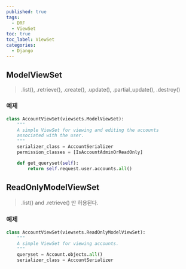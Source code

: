 ```yaml
---
published: true
tags:
  - DRF
  - ViewSet
toc: true
toc_label: ViewSet
categories:
  - Django
---
```


## ModelViewSet
> .list(), .retrieve(), .create(), .update(), .partial_update(), .destroy()

### 예제
```python
class AccountViewSet(viewsets.ModelViewSet):
    """
    A simple ViewSet for viewing and editing the accounts
    associated with the user.
    """
    serializer_class = AccountSerializer
    permission_classes = [IsAccountAdminOrReadOnly]

    def get_queryset(self):
        return self.request.user.accounts.all()
```


## ReadOnlyModelViewSet

> .list() and .retrieve() 만 허용된다.

### 예제
```python
class AccountViewSet(viewsets.ReadOnlyModelViewSet):
    """
    A simple ViewSet for viewing accounts.
    """
    queryset = Account.objects.all()
    serializer_class = AccountSerializer
```
